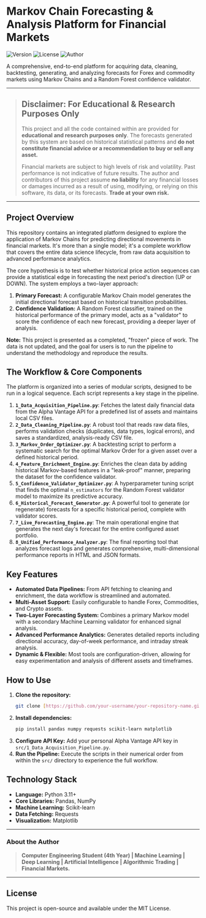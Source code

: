 # Markov Chain Forecasting & Analysis Platform for Financial Markets

![Version](https://img.shields.io/badge/Version-1.0.0-blue.svg)
![License](https://img.shields.io/badge/License-MIT-green.svg)
![Author](https://img.shields.io/badge/Author-Eng.%20Alhassan%20Ali%20Mubarak%20Bahbah-purple.svg)

A comprehensive, end-to-end platform for acquiring data, cleaning, backtesting, generating, and analyzing forecasts for Forex and commodity markets using Markov Chains and a Random Forest confidence validator.

---

> ## Disclaimer: For Educational & Research Purposes Only
>
> This project and all the code contained within are provided for **educational and research purposes only**. The forecasts generated by this system are based on historical statistical patterns and **do not constitute financial advice or a recommendation to buy or sell any asset.**
>
> Financial markets are subject to high levels of risk and volatility. Past performance is not indicative of future results. The author and contributors of this project assume **no liability** for any financial losses or damages incurred as a result of using, modifying, or relying on this software, its data, or its forecasts. **Trade at your own risk.**

---

## Project Overview

This repository contains an integrated platform designed to explore the application of Markov Chains for predicting directional movements in financial markets. It's more than a single model; it's a complete workflow that covers the entire data science lifecycle, from raw data acquisition to advanced performance analytics.

The core hypothesis is to test whether historical price action sequences can provide a statistical edge in forecasting the next period's direction (UP or DOWN). The system employs a two-layer approach:
1.  **Primary Forecast:** A configurable Markov Chain model generates the initial directional forecast based on historical transition probabilities.
2.  **Confidence Validation:** A Random Forest classifier, trained on the historical performance of the primary model, acts as a "validator" to score the confidence of each new forecast, providing a deeper layer of analysis.

**Note:** This project is presented as a completed, "frozen" piece of work. The data is not updated, and the goal for users is to run the pipeline to understand the methodology and reproduce the results.

## The Workflow & Core Components

The platform is organized into a series of modular scripts, designed to be run in a logical sequence. Each script represents a key stage in the pipeline.

1.  **`1_Data_Acquisition_Pipeline.py`**: Fetches the latest daily financial data from the Alpha Vantage API for a predefined list of assets and maintains local CSV files.
2.  **`2_Data_Cleaning_Pipeline.py`**: A robust tool that reads raw data files, performs validation checks (duplicates, data types, logical errors), and saves a standardized, analysis-ready CSV file.
3.  **`3_Markov_Order_Optimizer.py`**: A backtesting script to perform a systematic search for the optimal Markov Order for a given asset over a defined historical period.
4.  **`4_Feature_Enrichment_Engine.py`**: Enriches the clean data by adding historical Markov-based features in a "leak-proof" manner, preparing the dataset for the confidence validator.
5.  **`5_Confidence_Validator_Optimizer.py`**: A hyperparameter tuning script that finds the optimal `n_estimators` for the Random Forest validator model to maximize its predictive accuracy.
6.  **`6_Historical_Forecast_Generator.py`**: A powerful tool to generate (or regenerate) forecasts for a specific historical period, complete with validator scores.
7.  **`7_Live_Forecasting_Engine.py`**: The main operational engine that generates the next day's forecast for the entire configured asset portfolio.
8.  **`8_Unified_Performance_Analyzer.py`**: The final reporting tool that analyzes forecast logs and generates comprehensive, multi-dimensional performance reports in HTML and JSON formats.

## Key Features

* **Automated Data Pipelines:** From API fetching to cleaning and enrichment, the data workflow is streamlined and automated.
* **Multi-Asset Support:** Easily configurable to handle Forex, Commodities, and Crypto assets.
* **Two-Layer Forecasting System:** Combines a primary Markov model with a secondary Machine Learning validator for enhanced signal analysis.
* **Advanced Performance Analytics:** Generates detailed reports including directional accuracy, day-of-week performance, and intraday streak analysis.
* **Dynamic & Flexible:** Most tools are configuration-driven, allowing for easy experimentation and analysis of different assets and timeframes.

## How to Use

1.  **Clone the repository:**
    ```bash
    git clone [https://github.com/your-username/your-repository-name.git](https://github.com/your-username/your-repository-name.git)
    ```
2.  **Install dependencies:**
    ```bash
    pip install pandas numpy requests scikit-learn matplotlib
    ```
3.  **Configure API Key:** Add your personal Alpha Vantage API key in `src/1_Data_Acquisition_Pipeline.py`.
4.  **Run the Pipeline:** Execute the scripts in their numerical order from within the `src/` directory to experience the full workflow.

## Technology Stack

* **Language:** Python 3.11+
* **Core Libraries:** Pandas, NumPy
* **Machine Learning:** Scikit-learn
* **Data Fetching:** Requests
* **Visualization:** Matplotlib

---

### About the Author

> **Computer Engineering Student (4th Year) | Machine Learning | Deep Learning | Artificial Intelligence | Algorithmic Trading | Financial Markets.**

---

## License

This project is open-source and available under the MIT License.

